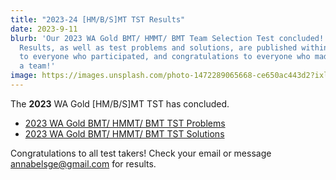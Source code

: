 ```yaml
---
title: "2023-24 [HM/B/S]MT TST Results"
date: 2023-9-11
blurb: 'Our 2023 WA Gold BMT/ HMMT/ BMT Team Selection Test concluded!
  Results, as well as test problems and solutions, are published within. Thanks
  to everyone who participated, and congratulations to everyone who made it onto
  a team!'
image: https://images.unsplash.com/photo-1472289065668-ce650ac443d2?ixlib=rb-4.0.3&ixid=M3wxMjA3fDB8MHxwaG90by1wYWdlfHx8fGVufDB8fHx8fA%3D%3D&auto=format&fit=crop&w=2069&q=80
---
```


The **2023** WA Gold [HM/B/S]MT TST has concluded.

- [2023 WA Gold BMT/ HMMT/ BMT TST Problems](https://drive.google.com/file/d/1Ffh9y84WfxLJHPDtALjgpiPpuhq2I1qm/view?usp=sharing)
- [2023 WA Gold BMT/ HMMT/ BMT TST Solutions](https://drive.google.com/file/d/1u9SgM_c1pP7Z5sldFlSON8IiuIawAoJ6/view?usp=sharing)

Congratulations to all test takers! Check your email or message annabelsge@gmail.com for results.
